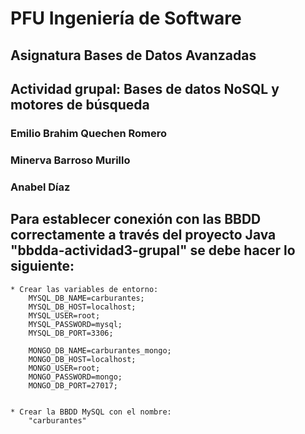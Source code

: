 # PFU Ingeniería de Software
## Asignatura Bases de Datos Avanzadas
## Actividad grupal: Bases de datos NoSQL y motores de búsqueda

### Emilio Brahim Quechen Romero
### Minerva Barroso Murillo
### Anabel Díaz



## Para establecer conexión con las BBDD correctamente a través del proyecto Java "bbdda-actividad3-grupal" se debe hacer lo siguiente:

	* Crear las variables de entorno:
		MYSQL_DB_NAME=carburantes;
		MYSQL_DB_HOST=localhost;
		MYSQL_USER=root;
		MYSQL_PASSWORD=mysql;
		MYSQL_DB_PORT=3306;
		
		MONGO_DB_NAME=carburantes_mongo;
		MONGO_DB_HOST=localhost;
		MONGO_USER=root;
		MONGO_PASSWORD=mongo;
		MONGO_DB_PORT=27017;


	* Crear la BBDD MySQL con el nombre:
		"carburantes"

